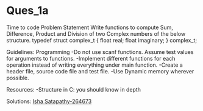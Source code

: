 # Ques_1a
Time to code
Problem Statement
Write functions to compute Sum, Difference, Product and Division of two Complex numbers of the below structure.
typedef struct complex_t {
    float real;
    float imaginary;
} complex_t;

Guidelines:
Programming
-Do not use scanf functions. Assume test values for arguments to functions.
-Implement different functions for each operation instead of writing everything under main function.
-Create a header file, source code file and test file.
-Use Dynamic memory wherever possible.

Resources:
-Structure in C: you should know in depth

Solutions:
[Isha Satapathy-264673](https://github.com/isha121298/Ques_1a.git)
